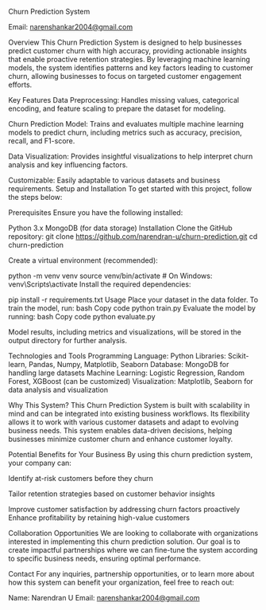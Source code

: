Churn Prediction System

Email: narenshankar2004@gmail.com

Overview
This Churn Prediction System is designed to help businesses predict customer churn with high accuracy, providing actionable insights that enable proactive retention strategies. By leveraging machine learning models, the system identifies patterns and key factors leading to customer churn, allowing businesses to focus on targeted customer engagement efforts.

Key Features
Data Preprocessing: Handles missing values, categorical encoding, and feature scaling to prepare the dataset for modeling.

Churn Prediction Model: Trains and evaluates multiple machine learning models to predict churn, including metrics such as accuracy, precision, recall, and F1-score.

Data Visualization: Provides insightful visualizations to help interpret churn analysis and key influencing factors.

Customizable: Easily adaptable to various datasets and business requirements.
Setup and Installation
To get started with this project, follow the steps below:

Prerequisites
Ensure you have the following installed:

Python 3.x
MongoDB (for data storage)
Installation
Clone the GitHub repository:
git clone https://github.com/narendran-u/churn-prediction.git
cd churn-prediction

Create a virtual environment (recommended):

python -m venv venv
source venv/bin/activate   # On Windows: venv\Scripts\activate
Install the required dependencies:


pip install -r requirements.txt
Usage
Place your dataset in the data folder.
To train the model, run:
bash
Copy code
python train.py
Evaluate the model by running:
bash
Copy code
python evaluate.py

Model results, including metrics and visualizations, will be stored in the output directory for further analysis.

Technologies and Tools
Programming Language: Python
Libraries: Scikit-learn, Pandas, Numpy, Matplotlib, Seaborn
Database: MongoDB for handling large datasets
Machine Learning: Logistic Regression, Random Forest, XGBoost (can be customized)
Visualization: Matplotlib, Seaborn for data analysis and visualization

Why This System?
This Churn Prediction System is built with scalability in mind and can be integrated into existing business workflows. Its flexibility allows it to work with various customer datasets and adapt to evolving business needs. This system enables data-driven decisions, helping businesses minimize customer churn and enhance customer loyalty.

Potential Benefits for Your Business
By using this churn prediction system, your company can:

Identify at-risk customers before they churn

Tailor retention strategies based on customer behavior insights

Improve customer satisfaction by addressing churn factors proactively
Enhance profitability by retaining high-value customers

Collaboration Opportunities
We are looking to collaborate with organizations interested in implementing this churn prediction solution. Our goal is to create impactful partnerships where we can fine-tune the system according to specific business needs, ensuring optimal performance.

Contact
For any inquiries, partnership opportunities, or to learn more about how this system can benefit your organization, feel free to reach out:

Name: Narendran U
Email: narenshankar2004@gmail.com
